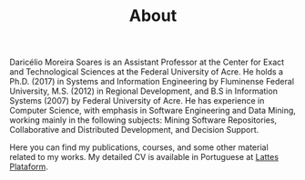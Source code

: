 ﻿---
layout: page      
title: About   
comments: yes   
permalink: /about/   
---   



Daricélio Moreira Soares is an Assistant Professor at the Center for Exact and Technological Sciences at the Federal University of Acre. He holds a Ph.D. (2017) in Systems and Information Engineering by Fluminense Federal University, M.S. (2012) in Regional Development, and B.S in Information Systems (2007) by Federal University of Acre. He has experience in Computer Science, with emphasis in Software Engineering and Data Mining, working mainly in the following subjects: Mining Software Repositories, Collaborative and Distributed Development, and Decision Support.

Here you can find my publications, courses, and some other material related to my works. My detailed CV is available in Portuguese at <a href="http://lattes.cnpq.br/7376671815596508">Lattes Plataform</a>.
